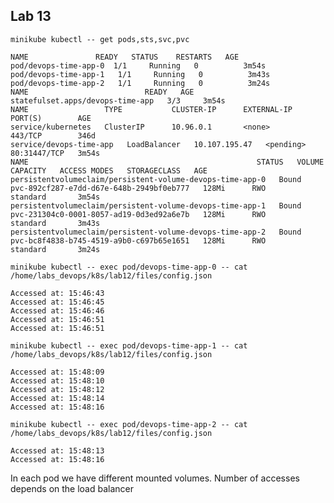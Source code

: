 ## Lab 13
`minikube kubectl -- get pods,sts,svc,pvc `
```
NAME               READY   STATUS    RESTARTS   AGE
pod/devops-time-app-0  1/1     Running   0          3m54s
pod/devops-time-app-1   1/1     Running   0          3m43s
pod/devops-time-app-2   1/1     Running   0          3m24s
NAME                          READY   AGE
statefulset.apps/devops-time-app   3/3     3m54s
NAME                 TYPE           CLUSTER-IP      EXTERNAL-IP   PORT(S)        AGE
service/kubernetes   ClusterIP      10.96.0.1       <none>        443/TCP        346d
service/devops-time-app   LoadBalancer   10.107.195.47   <pending>     80:31447/TCP   3m54s
NAME                                                   STATUS   VOLUME                                     CAPACITY   ACCESS MODES   STORAGECLASS   AGE
persistentvolumeclaim/persistent-volume-devops-time-app-0   Bound    pvc-892cf287-e7dd-d67e-648b-2949bf0eb777   128Mi      RWO            standard       3m54s
persistentvolumeclaim/persistent-volume-devops-time-app-1   Bound    pvc-231304c0-0001-8057-ad19-0d3ed92a6e7b   128Mi      RWO            standard       3m43s
persistentvolumeclaim/persistent-volume-devops-time-app-2   Bound    pvc-bc8f4838-b745-4519-a9b0-c697b65e1651   128Mi      RWO            standard       3m24s
```
 `minikube kubectl -- exec pod/devops-time-app-0 -- cat /home/labs_devops/k8s/lab12/files/config.json`
 ```
Accessed at: 15:46:43
Accessed at: 15:46:45
Accessed at: 15:46:46
Accessed at: 15:46:51
Accessed at: 15:46:51
 ```
`minikube kubectl -- exec pod/devops-time-app-1 -- cat /home/labs_devops/k8s/lab12/files/config.json`
  
  ```
Accessed at: 15:48:09
Accessed at: 15:48:10
Accessed at: 15:48:12
Accessed at: 15:48:14
Accessed at: 15:48:16
  ```
  `minikube kubectl -- exec pod/devops-time-app-2 -- cat /home/labs_devops/k8s/lab12/files/config.json`
  
```
Accessed at: 15:48:13
Accessed at: 15:48:16
```

In each pod we have different mounted volumes. Number of accesses depends on the load balancer




